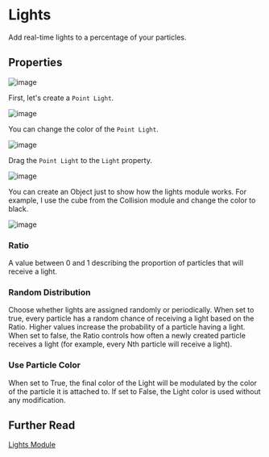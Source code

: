 # Lights

Add real-time lights to a percentage of your particles.

## Properties

![image](https://github.com/cg20231d/unity-graphics-info-mabar/assets/58579201/ee8142e9-93a5-4b64-83ef-e17e56ccc23d)

First, let's create a `Point Light`.

![image](https://github.com/cg20231d/unity-graphics-info-mabar/assets/58579201/8f84df18-96d8-4928-8edb-fa9a14f85f7c)

You can change the color of the `Point Light`.

![image](https://github.com/cg20231d/unity-graphics-info-mabar/assets/58579201/6a7a68a8-c6e6-4549-bdaa-4bd16257503a)

Drag the `Point Light` to the `Light` property.

![image](https://github.com/cg20231d/unity-graphics-info-mabar/assets/58579201/e66728d4-97f3-4fb8-97b6-f6dc9a3babbf)

You can create an Object just to show how the lights module works. For example, I use the cube from the Collision module and change the color to black.

![image](https://github.com/cg20231d/unity-graphics-info-mabar/assets/58579201/4439f801-f766-4d7c-9968-5fc64f4c14fc)

### Ratio

A value between 0 and 1 describing the proportion of particles that will receive a light.

### Random Distribution

Choose whether lights are assigned randomly or periodically. When set to true, every particle has a random chance of receiving a light based on the Ratio. Higher values increase the probability of a particle having a light. When set to false, the Ratio controls how often a newly created particle receives a light (for example, every Nth particle will receive a light).

### Use Particle Color

When set to True, the final color of the Light will be modulated by the color of the particle it is attached to. If set to False, the Light color is used without any modification.

## Further Read

[Lights Module](https://docs.unity3d.com/Manual/PartSysLightsModule.html)